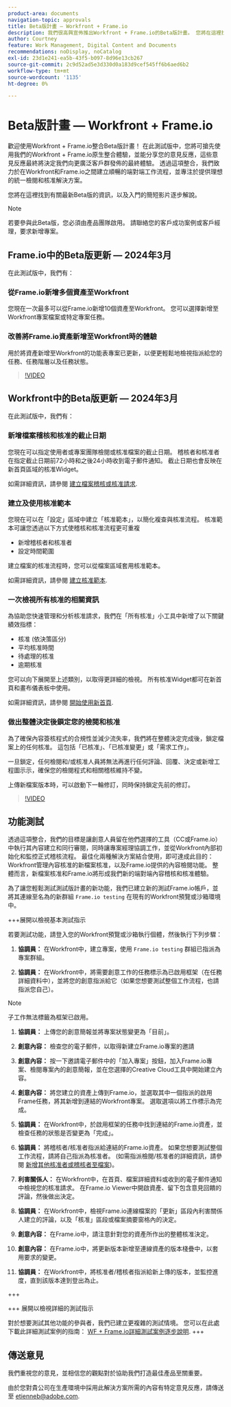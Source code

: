 ```yaml
---
product-area: documents
navigation-topic: approvals
title: Beta版計畫 — Workfront + Frame.io
description: 我們很高興宣佈推出Workfront + Frame.io的Beta版計畫。 您將在這裡找到有關最新Beta版的資訊，以及入門的簡短影片逐步解說。
author: Courtney
feature: Work Management, Digital Content and Documents
recommendations: noDisplay, noCatalog
exl-id: 23d1e241-ea5b-43f5-b097-8d96e13cb267
source-git-commit: 2c9d52ad5e3d330d0a183d9cef545ff6b6aed6b2
workflow-type: tm+mt
source-wordcount: '1135'
ht-degree: 0%

---
```


# Beta版計畫 — Workfront + Frame.io

歡迎使用Workfront + Frame.io整合Beta版計畫！ 在此測試版中，您將可搶先使用我們的Workfront + Frame.io原生整合體驗，並能分享您的意見反應，這些意見反應最終將決定我們向更廣泛客戶群發佈的最終體驗。 透過這項整合，我們致力於在Workfront和Frame.io之間建立順暢的端對端工作流程，並專注於提供理想的統一檢閱和核准解決方案。

您將在這裡找到有關最新Beta版的資訊，以及入門的簡短影片逐步解說。

>[!NOTE]
>
>若要參與此Beta版，您必須由產品團隊啟用。 請聯絡您的客戶成功案例或客戶經理，要求新增專案。


## Frame.io中的Beta版更新 — 2024年3月

在此測試版中，我們有：

### 從Frame.io新增多個資產至Workfront

您現在一次最多可以從Frame.io新增10個資產至Workfront。 您可以選擇新增至Workfront專案檔案或特定專案任務。

### 改善將Frame.io資產新增至Workfront時的體驗

用於將資產新增至Workfront的功能表專案已更新，以便更輕鬆地檢視指派給您的任務、任務階層以及任務狀態。

>[!VIDEO](https://video.tv.adobe.com/v/3428213/)

## Workfront中的Beta版更新 — 2024年3月

在此測試版中，我們有：

### 新增檔案稽核和核准的截止日期

您現在可以指定使用者或專案團隊檢閱或核准檔案的截止日期。 稽核者和核准者在指定截止日期前72小時和之後24小時收到電子郵件通知。 截止日期也會反映在新首頁區域的核准Widget。

如需詳細資訊，請參閱 [建立檔案稽核或核准請求](/help/quicksilver/review-and-approve-work/document-reviews-and-approvals/manage-document-approvals/create-a-document-approval.md).

### 建立及使用核准範本

您現在可以在「設定」區域中建立「核准範本」，以簡化複查與核准流程。 核准範本可讓您透過以下方式使稽核和核准流程更可重複

* 新增稽核者和核准者
* 設定時間範圍

建立檔案的核准流程時，您可以從檔案區域套用核准範本。

如需詳細資訊，請參閱 [建立核准範本](/help/quicksilver/review-and-approve-work/document-reviews-and-approvals/manage-document-approvals/create-approval-template.md).

### 一次檢視所有核准的相關資訊

為協助您快速管理和分析核准請求，我們在「所有核准」小工具中新增了以下關鍵績效指標：

* 核准 (依決策區分)
* 平均核准時間
* 待處理的核准
* 逾期核准

您可以向下展開至上述類別，以取得更詳細的檢視。 所有核准Widget都可在新首頁和畫布儀表板中使用。

如需詳細資訊，請參閱 [開始使用新首頁](/help/quicksilver/workfront-basics/using-home/new-home/get-started-with-new-home.md).

### 做出整體決定後鎖定您的檢閱和核准

為了確保內容簽核程式的合規性並減少流失率，我們將在整體決定完成後，鎖定檔案上的任何核准。 這包括「已核准」、「已核准變更」或「需求工作」。

一旦鎖定，任何檢閱和/或核准人員將無法再進行任何評論、回覆、決定或新增工程圖示示，確保您的檢閱程式和相關稽核維持不變。

上傳新檔案版本時，可以啟動下一輪修訂，同時保持鎖定先前的修訂。

>[!VIDEO](https://video.tv.adobe.com/v/3428179/)

## 功能測試

透過這項整合，我們的目標是讓創意人員留在他們選擇的工具（CC或Frame.io）中執行其內容建立和同行審閱，同時讓專案經理協調工作，並從Workfront內部初始化和監控正式稽核流程。 最佳化兩種解決方案結合使用，即可達成此目的：Workfront管理內容核准的新檔案核准，以及Frame.io提供的內容檢閱功能。 整體而言，新檔案核准和Frame.io將形成我們新的端對端內容稽核和核准體驗。 

為了讓您輕鬆測試測試版計畫的新功能，我們已建立新的測試Frame.io帳戶，並將其連線至名為的新群組 `Frame.io testing` 在現有的Workfront預覽或沙箱環境中。

+++展開以檢視基本測試指示

若要測試功能，請登入您的Workfront預覽或沙箱執行個體，然後執行下列步驟：

1. **協調員：** 在Workfront中，建立專案，使用 `Frame.io testing` 群組已指派為專案群組。

1. **協調員：** 在Workfront中，將需要創意工作的任務標示為已啟用框架（在任務詳細資料中），並將您的創意指派給它（如果您想要測試整個工作流程，也請指派您自己）。

>[!NOTE]
>
>子工作無法標籤為框架已啟用。
>

1. **協調員：** 上傳您的創意簡報並將專案狀態變更為「目前」。

1. **創意內容：** 檢查您的電子郵件，以取得新建立Frame.io專案的邀請

1. **創意內容：** 按一下邀請電子郵件中的「加入專案」按鈕，加入Frame.io專案、檢閱專案內的創意簡報，並在您選擇的Creative Cloud工具中開始建立內容。

1. **創意內容：** 將您建立的資產上傳到Frame.io，並選取其中一個指派的啟用Frame任務，將其新增到連結的Workfront專案。 選取選項以將工作標示為完成。

1. **協調員：** 在Workfront中，於啟用框架的任務中找到連結的Frame.io資產，並檢查任務的狀態是否變更為「完成」。

1. **協調員：** 將稽核者/核准者指派給連結的Frame.io資產。 如果您想要測試整個工作流程，請將自己指派為核准者。 (如需指派檢閱/核准者的詳細資訊，請參閱 [新增其他核准者或稽核者至檔案](/help/quicksilver/review-and-approve-work/document-reviews-and-approvals/manage-document-approvals/add-additional-reviewers-or-approvers.md))。

1. **利害關係人：** 在Workfront中，在首頁、檔案詳細資料或收到的電子郵件通知中檢視您的核准請求。 在Frame.io Viewer中開啟資產、留下包含意見回饋的評論，然後做出決定。

1. **協調員：** 在Workfront中，檢視Frame.io連線檔案的「更新」區段內利害關係人建立的評論，以及「核准」區段或檔案摘要窗格內的決定。

1. **創意內容：** 在Frame.io中，請注意針對您的資產所作出的整體核准決定。

1. **創意內容：** 在Frame.io中，將更新版本新增至連線資產的版本棧疊中，以套用要求的變更。

1. **協調員：** 在Workfront中，將核准者/稽核者指派給新上傳的版本，並監控進度，直到該版本達到登出為止。

+++

+++ 展開以檢視詳細的測試指示

對於想要測試其他功能的參與者，我們已建立更複雜的測試情境。 您可以在此處下載此詳細測試案例的指南： [WF + Frame.io詳細測試案例逐步說明](/help/quicksilver/review-and-approve-work/Documents/assets/wf-frame-detailed-walk-through-may-release.pdf).
+++

<!-- 
## Demo Video

>[!VIDEO](https://video.tv.adobe.com/v/3426406/)
-->

## 傳送意見

我們重視您的意見，並相信您的觀點對於協助我們打造最佳產品至關重要。

由於您對貴公司在生產環境中採用此解決方案所需的內容有特定意見反應，請傳送至 [etienneb@adobe.com](mailto:etienneb@adobe.com).
